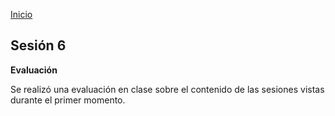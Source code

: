<!-- No borrar o modificar -->
[Inicio](./index.md)

## Sesión 6


**Evaluación**

Se realizó una evaluación en clase sobre el contenido de las sesiones vistas durante el primer momento.



